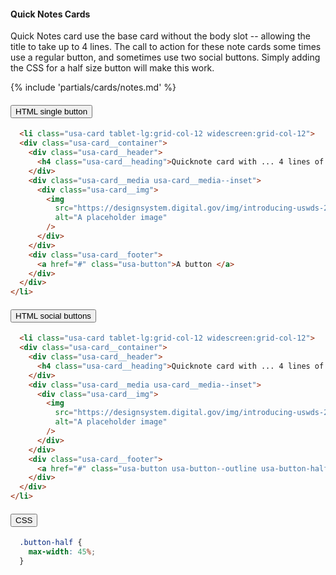 #### Quick Notes Cards
Quick Notes card use the base card without the body slot -- allowing the title to take up to 4 lines. The call to action for these note cards some times use a regular button, and sometimes use two social buttons. Simply adding the CSS for a half size button will make this work.

{% include 'partials/cards/notes.md' %}



<div class="usa-accordion">
  <h4 class="usa-accordion__heading">
    <button
      type="button"
      class="usa-accordion__button"
      aria-expanded="false"
      aria-controls="d1"
    >
      HTML single button
    </button>
  </h4>
  <div id="d1" class="usa-accordion__content usa-prose">

  ```html
    <li class="usa-card tablet-lg:grid-col-12 widescreen:grid-col-12">
    <div class="usa-card__container">
      <div class="usa-card__header">
        <h4 class="usa-card__heading">Quicknote card with ... 4 lines of text - 4 lines of text - & share buttons</h4>
      </div>
      <div class="usa-card__media usa-card__media--inset">
        <div class="usa-card__img">
          <img
            src="https://designsystem.digital.gov/img/introducing-uswds-2-0/built-to-grow--alt.jpg"
            alt="A placeholder image"
          />
        </div>
      </div>
      <div class="usa-card__footer">
        <a href="#" class="usa-button">A button </a>
      </div>
    </div>
  </li>
  ```
  </div>
  <h4 class="usa-accordion__heading">
    <button
      type="button"
      class="usa-accordion__button"
      aria-expanded="false"
      aria-controls="d2"
    >
      HTML social buttons
    </button>
  </h4>
  <div id="d2" class="usa-accordion__content usa-prose">

  ```html
    <li class="usa-card tablet-lg:grid-col-12 widescreen:grid-col-12">
    <div class="usa-card__container">
      <div class="usa-card__header">
        <h4 class="usa-card__heading">Quicknote card with ... 4 lines of text - 4 lines of text - & share buttons</h4>
      </div>
      <div class="usa-card__media usa-card__media--inset">
        <div class="usa-card__img">
          <img
            src="https://designsystem.digital.gov/img/introducing-uswds-2-0/built-to-grow--alt.jpg"
            alt="A placeholder image"
          />
        </div>
      </div>
      <div class="usa-card__footer">
        <a href="#" class="usa-button usa-button--outline usa-button-half"><i class="fa-brands fa-twitter"></i> Share </a> <a href="#" class="usa-button usa-button--outline usa-button-half"><i class="fa-regular fa-envelope"></i> Email</a>
      </div>
    </div>
  </li>
  ```
  </div>
  <h4 class="usa-accordion__heading">
    <button
      type="button"
      class="usa-accordion__button"
      aria-expanded="false"
      aria-controls="d3"
    >
      CSS
    </button>
  </h4>
  <div id="d3" class="usa-accordion__content usa-prose">

  ```css
    .button-half {
      max-width: 45%;
    }
  ```
  </div>
</div>